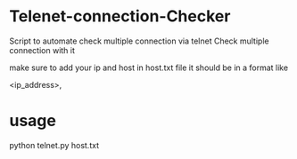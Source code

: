 # Telenet-connection-Checker
Script to automate check multiple connection via telnet
Check multiple connection with it 

make sure to add your ip and host in host.txt file
it should be in a format like 

<ip_address>,<hosts>

# usage 
python telnet.py host.txt


